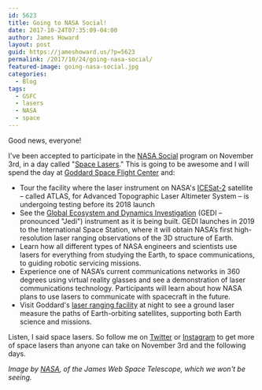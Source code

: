 ```yaml
---
id: 5623
title: Going to NASA Social!
date: 2017-10-24T07:35:09-04:00
author: James Howard
layout: post
guid: https://jameshoward.us/?p=5623
permalink: /2017/10/24/going-nasa-social/
featured-image: going-nasa-social.jpg
categories:
  - Blog
tags:
  - GSFC
  - lasers
  - NASA
  - space
---
```

Good news, everyone!

I've been accepted to participate in the [NASA
Social](https://www.nasa.gov/connect/social/index.html) program on
November 3rd, in a day called "[Space
Lasers](https://www.nasa.gov/social/see-nasa-goddard-s-space-lasers)."
This is going to be awesome and I will spend the day at [Goddard
Space Flight Center](https://www.nasa.gov/goddard) and:

* Tour the facility where the laser instrument on NASA's
[ICESat-2](https://icesat-2.gsfc.nasa.gov/) satellite – called
ATLAS, for Advanced Topographic Laser Altimeter System – is undergoing
testing before its 2018 launch
* See the [Global Ecosystem and Dynamics
Investigation](https://science.nasa.gov/missions/gedi) (GEDI –
pronounced "Jedi") instrument as it is being built. GEDI launches
in 2019 to the International Space Station, where it will obtain
NASA’s first high-resolution laser ranging observations of the 3D
structure of Earth.
* Learn how all different types of NASA engineers and scientists
use lasers for everything from studying the Earth, to space
communications, to guiding robotic servicing missions.
* Experience one of NASA’s current communications networks in 360
degrees using virtual reality glasses and see a demonstration of
laser communications technology. Participants will learn about how
NASA plans to use lasers to communicate with spacecraft in the
future.
* Visit Goddard's [laser ranging
facility](https://www.nasa.gov/mission_pages/LRO/multimedia/LROatmoon_02.html)
at night to see a ground laser measure the paths of Earth-orbiting
satellites, supporting both Earth science and missions.

Listen, I said space lasers.  So follow me on
[Twitter](https://twitter.com/howardjp) or
[Instagram](https://www.instagram.com/k3jph/) to get more of space
lasers than anyone can take on November 3rd and the following days.

_Image by
[NASA](https://www.nasa.gov/centers/marshall/multimedia/photos/2010/photos10-094.html),
of the James Web Space Telescope, which we won't be seeing._

